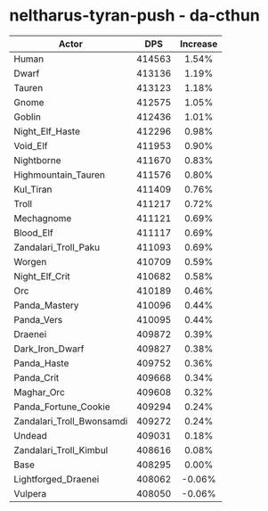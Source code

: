 # neltharus-tyran-push - da-cthun
| Actor | DPS | Increase |
|---|:---:|:---:|
|Human|414563|1.54%|
|Dwarf|413136|1.19%|
|Tauren|413123|1.18%|
|Gnome|412575|1.05%|
|Goblin|412436|1.01%|
|Night_Elf_Haste|412296|0.98%|
|Void_Elf|411953|0.90%|
|Nightborne|411670|0.83%|
|Highmountain_Tauren|411576|0.80%|
|Kul_Tiran|411409|0.76%|
|Troll|411217|0.72%|
|Mechagnome|411121|0.69%|
|Blood_Elf|411117|0.69%|
|Zandalari_Troll_Paku|411093|0.69%|
|Worgen|410709|0.59%|
|Night_Elf_Crit|410682|0.58%|
|Orc|410189|0.46%|
|Panda_Mastery|410096|0.44%|
|Panda_Vers|410095|0.44%|
|Draenei|409872|0.39%|
|Dark_Iron_Dwarf|409827|0.38%|
|Panda_Haste|409752|0.36%|
|Panda_Crit|409668|0.34%|
|Maghar_Orc|409608|0.32%|
|Panda_Fortune_Cookie|409294|0.24%|
|Zandalari_Troll_Bwonsamdi|409272|0.24%|
|Undead|409031|0.18%|
|Zandalari_Troll_Kimbul|408616|0.08%|
|Base|408295|0.00%|
|Lightforged_Draenei|408062|-0.06%|
|Vulpera|408050|-0.06%|

